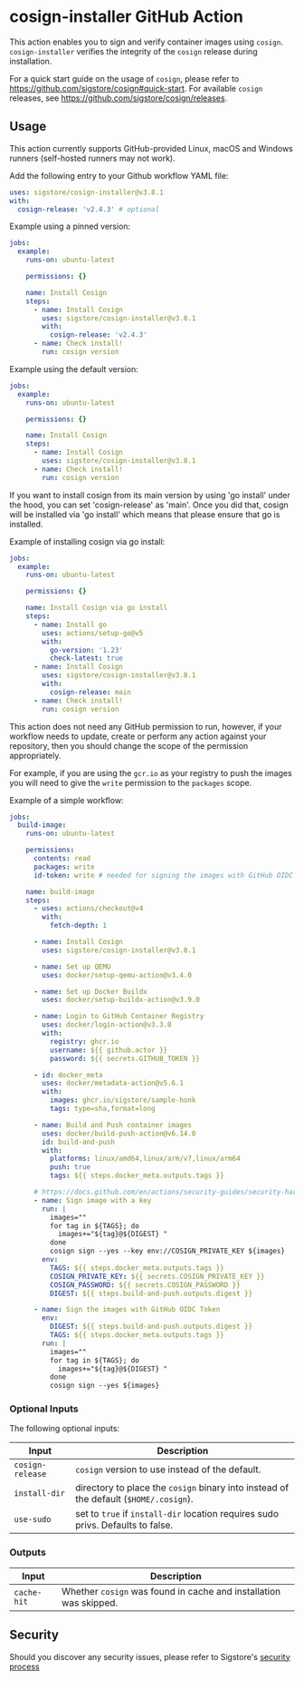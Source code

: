 # cosign-installer GitHub Action

This action enables you to sign and verify container images using `cosign`.
`cosign-installer` verifies the integrity of the `cosign` release during installation.

For a quick start guide on the usage of `cosign`, please refer to https://github.com/sigstore/cosign#quick-start.
For available `cosign` releases, see https://github.com/sigstore/cosign/releases.

## Usage

This action currently supports GitHub-provided Linux, macOS and Windows runners (self-hosted runners may not work).

Add the following entry to your Github workflow YAML file:

```yaml
uses: sigstore/cosign-installer@v3.8.1
with:
  cosign-release: 'v2.4.3' # optional
```

Example using a pinned version:

```yaml
jobs:
  example:
    runs-on: ubuntu-latest

    permissions: {}

    name: Install Cosign
    steps:
      - name: Install Cosign
        uses: sigstore/cosign-installer@v3.8.1
        with:
          cosign-release: 'v2.4.3'
      - name: Check install!
        run: cosign version
```

Example using the default version:

```yaml
jobs:
  example:
    runs-on: ubuntu-latest

    permissions: {}

    name: Install Cosign
    steps:
      - name: Install Cosign
        uses: sigstore/cosign-installer@v3.8.1
      - name: Check install!
        run: cosign version
```

If you want to install cosign from its main version by using 'go install' under the hood, you can set 'cosign-release' as 'main'. Once you did that, cosign will be installed via 'go install' which means that please ensure that go is installed.

Example of installing cosign via go install:

```yaml
jobs:
  example:
    runs-on: ubuntu-latest

    permissions: {}

    name: Install Cosign via go install
    steps:
      - name: Install go
        uses: actions/setup-go@v5
        with:
          go-version: '1.23'
          check-latest: true
      - name: Install Cosign
        uses: sigstore/cosign-installer@v3.8.1
        with:
          cosign-release: main
      - name: Check install!
        run: cosign version
```

This action does not need any GitHub permission to run, however, if your workflow needs to update, create or perform any
action against your repository, then you should change the scope of the permission appropriately.

For example, if you are using the `gcr.io` as your registry to push the images you will need to give the `write` permission
to the `packages` scope.

Example of a simple workflow:

```yaml
jobs:
  build-image:
    runs-on: ubuntu-latest

    permissions:
      contents: read
      packages: write
      id-token: write # needed for signing the images with GitHub OIDC Token

    name: build-image
    steps:
      - uses: actions/checkout@v4
        with:
          fetch-depth: 1

      - name: Install Cosign
        uses: sigstore/cosign-installer@v3.8.1

      - name: Set up QEMU
        uses: docker/setup-qemu-action@v3.4.0

      - name: Set up Docker Buildx
        uses: docker/setup-buildx-action@v3.9.0

      - name: Login to GitHub Container Registry
        uses: docker/login-action@v3.3.0
        with:
          registry: ghcr.io
          username: ${{ github.actor }}
          password: ${{ secrets.GITHUB_TOKEN }}

      - id: docker_meta
        uses: docker/metadata-action@v5.6.1
        with:
          images: ghcr.io/sigstore/sample-honk
          tags: type=sha,format=long

      - name: Build and Push container images
        uses: docker/build-push-action@v6.14.0
        id: build-and-push
        with:
          platforms: linux/amd64,linux/arm/v7,linux/arm64
          push: true
          tags: ${{ steps.docker_meta.outputs.tags }}

      # https://docs.github.com/en/actions/security-guides/security-hardening-for-github-actions#using-an-intermediate-environment-variable
      - name: Sign image with a key
        run: |
          images=""
          for tag in ${TAGS}; do
            images+="${tag}@${DIGEST} "
          done
          cosign sign --yes --key env://COSIGN_PRIVATE_KEY ${images}
        env:
          TAGS: ${{ steps.docker_meta.outputs.tags }}
          COSIGN_PRIVATE_KEY: ${{ secrets.COSIGN_PRIVATE_KEY }}
          COSIGN_PASSWORD: ${{ secrets.COSIGN_PASSWORD }}
          DIGEST: ${{ steps.build-and-push.outputs.digest }}

      - name: Sign the images with GitHub OIDC Token
        env:
          DIGEST: ${{ steps.build-and-push.outputs.digest }}
          TAGS: ${{ steps.docker_meta.outputs.tags }}
        run: |
          images=""
          for tag in ${TAGS}; do
            images+="${tag}@${DIGEST} "
          done
          cosign sign --yes ${images}
```

### Optional Inputs
The following optional inputs:

| Input | Description |
| --- | --- |
| `cosign-release` | `cosign` version to use instead of the default. |
| `install-dir` | directory to place the `cosign` binary into instead of the default (`$HOME/.cosign`). |
| `use-sudo` | set to `true` if `install-dir` location requires sudo privs. Defaults to false. |

### Outputs

| Input | Description |
| --- | --- |
| `cache-hit` | Whether `cosign` was found in cache and installation was skipped. |

## Security

Should you discover any security issues, please refer to Sigstore's [security
process](https://github.com/sigstore/.github/blob/main/SECURITY.md)

